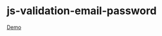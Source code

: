 # js-validation-email-password

[Demo](https://ludmilajalcova.github.io/js-validation-email-password)
